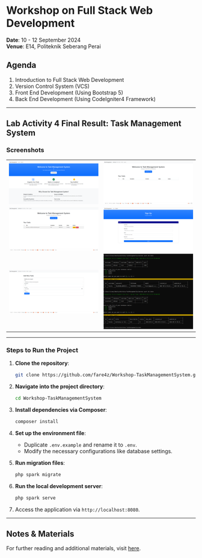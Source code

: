 # Workshop on Full Stack Web Development
**Date**: 10 - 12 September 2024  
**Venue**: E14, Politeknik Seberang Perai  

## Agenda
1. Introduction to Full Stack Web Development
2. Version Control System (VCS)
3. Front End Development (Using Bootstrap 5)
4. Back End Development (Using CodeIgniter4 Framework)

---

## Lab Activity 4 Final Result: Task Management System

### Screenshots

<table>
  <tr>
    <td><img src="screenshot/screenshot1.png" width="300"/></td>
    <td><img src="screenshot/screenshot2.png" width="300"/></td>
  </tr>
  <tr>
    <td><img src="screenshot/screenshot3.png" width="300"/></td>
    <td><img src="screenshot/screenshot4.png" width="300"/></td>
  </tr>
  <tr>
    <td><img src="screenshot/screenshot5.png" width="300"/></td>
    <td><img src="screenshot/screenshot6.png" width="300"/></td>
  </tr>
</table>

---

### Steps to Run the Project

1. **Clone the repository**:
   ```bash
   git clone https://github.com/fare4z/Workshop-TaskManagementSystem.git
   ```
   
2. **Navigate into the project directory**:
   ```bash
   cd Workshop-TaskManagementSystem
   ```

3. **Install dependencies via Composer**:
   ```bash
   composer install
   ```

4. **Set up the environment file**:
   - Duplicate `.env.example` and rename it to `.env`.
   - Modify the necessary configurations like database settings.

5. **Run migration files**:
   ```bash
   php spark migrate
   ```

6. **Run the local development server**:
   ```bash
   php spark serve
   ```

7. Access the application via `http://localhost:8080`.

---

## Notes & Materials
For further reading and additional materials, visit [here](https://fare4z.com/url/Ry8d7).
